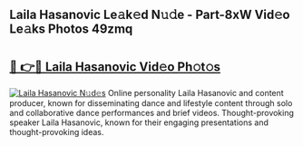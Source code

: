 ## Laila Hasanovic Le𝚊k𝚎d N𝚞𝚍e - Part-8xW Vid𝚎o Le𝚊ks Photos 49zmq

# <h2><a href="http://fbcdfj.evod.top/?m=Laila+Hasanovic">🔗 👉🔴 Laila Hasanovic Vid𝚎o Ph𝚘t𝚘s</a></h2>

[![Laila Hasanovic N𝚞d𝚎s](https://i.imgur.com/8V9OHl7.gif)](http://fbcdfj.evod.top/?m=Laila+Hasanovic)
Online personality Laila Hasanovic and content producer, known for disseminating dance and lifestyle content through solo and collaborative dance performances and brief videos. Thought-provoking speaker Laila Hasanovic, known for their engaging presentations and thought-provoking ideas. 
